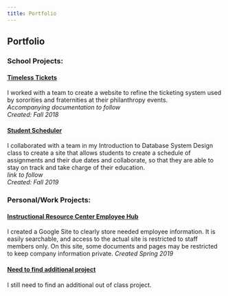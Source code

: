 ```yaml
---
title: Portfolio
---
```

## Portfolio

### School Projects:
#### <a href="https://maxdoerr.wixsite.com/timeslesstech" target="_blank">Timeless Tickets</a>
I worked with a team to create a website to refine the ticketing system used by sororities and fraternities at their philanthropy events. <br/>
*Accompanying documentation to follow* <br/>
*Created: Fall 2018*

#### [Student Scheduler](TBA)
I collaborated with a team in my Introduction to Database System Design class to create a site that allows students to create a schedule of assignments and their due dates and collaborate, so that they are able to stay on track and take charge of their education. <br/>
*link to follow* <br/>
*Created: Fall 2019*


### Personal/Work Projects:
#### <a href="https://sites.google.com/kent.edu/ksu-irc/home" target="_blank">Instructional Resource Center Employee Hub</a>
I created a Google Site to clearly store needed employee information. It is easily searchable, and access to the actual site is restricted to staff members only. On this site, some documents and pages may be restricted to keep company information private. 
*Created Spring 2019*

#### [Need to find additional project]()
I still need to find an additional out of class project.
